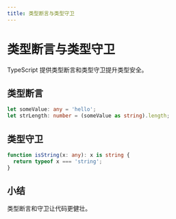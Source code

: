 ```yaml
---
title: 类型断言与类型守卫
---
```


# 类型断言与类型守卫

TypeScript 提供类型断言和类型守卫提升类型安全。

## 类型断言

```ts
let someValue: any = 'hello';
let strLength: number = (someValue as string).length;
```

## 类型守卫

```ts
function isString(x: any): x is string {
  return typeof x === 'string';
}
```

## 小结
类型断言和守卫让代码更健壮。 